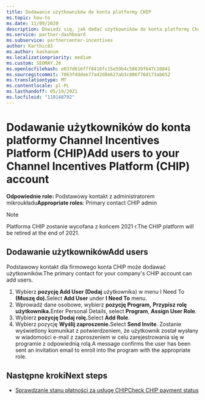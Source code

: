 ```yaml
---
title: Dodawanie użytkowników do konta platformy CHIP
ms.topic: how-to
ms.date: 11/09/2020
description: Dowiedz się, jak dodać użytkowników do konta platformy Channel Incentives Platform (CHIP). Pamiętaj, że platforma CHIP zostanie wycofana z końcem 2021 r.
ms.service: partner-dashboard
ms.subservice: partnercenter-incentives
author: Karthic83
ms.author: kashanum
ms.localizationpriority: medium
ms.custom: SEOMAY.20
ms.openlocfilehash: e037d616fff8416fc15e59b4c58639f647c16841
ms.sourcegitcommit: 7063fdddee77ad2d8e627ab3c806f76d173ab652
ms.translationtype: MT
ms.contentlocale: pl-PL
ms.lasthandoff: 05/19/2021
ms.locfileid: "110148792"
---
```

# <a name="add-users-to-your-channel-incentives-platform-chip-account"></a><span data-ttu-id="acf64-104">Dodawanie użytkowników do konta platformy Channel Incentives Platform (CHIP)</span><span class="sxs-lookup"><span data-stu-id="acf64-104">Add users to your Channel Incentives Platform (CHIP) account</span></span>

<span data-ttu-id="acf64-105">**Odpowiednie role:** Podstawowy kontakt z administratorem mikroukładu</span><span class="sxs-lookup"><span data-stu-id="acf64-105">**Appropriate roles**: Primary contact CHIP admin</span></span>
 
>[!NOTE]
><span data-ttu-id="acf64-106">Platforma CHIP zostanie wycofana z końcem 2021 r.</span><span class="sxs-lookup"><span data-stu-id="acf64-106">The CHIP platform will be retired at the end of 2021.</span></span>

## <a name="add-users"></a><span data-ttu-id="acf64-107">Dodawanie użytkowników</span><span class="sxs-lookup"><span data-stu-id="acf64-107">Add users</span></span>

<span data-ttu-id="acf64-108">Podstawowy kontakt dla firmowego konta CHIP może dodawać użytkowników.</span><span class="sxs-lookup"><span data-stu-id="acf64-108">The primary contact for your company's CHIP account can add users.</span></span>

1. <span data-ttu-id="acf64-109">Wybierz **pozycję Add User (Dodaj** użytkownika) w menu I Need To **(Muszę do).**</span><span class="sxs-lookup"><span data-stu-id="acf64-109">Select **Add User** under **I Need To** menu.</span></span>
2. <span data-ttu-id="acf64-110">Wprowadź dane osobowe, wybierz **pozycję Program,** **Przypisz rolę użytkownika.**</span><span class="sxs-lookup"><span data-stu-id="acf64-110">Enter Personal Details, select **Program**, **Assign User Role**.</span></span>
3. <span data-ttu-id="acf64-111">Wybierz **pozycję Dodaj rolę.**</span><span class="sxs-lookup"><span data-stu-id="acf64-111">Select **Add Role**.</span></span>
4. <span data-ttu-id="acf64-112">Wybierz pozycję **Wyślij zaproszenie.**</span><span class="sxs-lookup"><span data-stu-id="acf64-112">Select **Send Invite**.</span></span>
<span data-ttu-id="acf64-113">Zostanie wyświetlony komunikat z potwierdzeniem, że użytkownik został wysłany w wiadomości e-mail z zaproszeniem w celu zarejestrowania się w programie z odpowiednią rolą.</span><span class="sxs-lookup"><span data-stu-id="acf64-113">A message confirms the user has been sent an invitation email to enroll into the program with the appropriate role.</span></span>

## <a name="next-steps"></a><span data-ttu-id="acf64-114">Następne kroki</span><span class="sxs-lookup"><span data-stu-id="acf64-114">Next steps</span></span>

- [<span data-ttu-id="acf64-115">Sprawdzanie stanu płatności za usługę CHIP</span><span class="sxs-lookup"><span data-stu-id="acf64-115">Check CHIP payment status</span></span>](chip-payment-status.md)